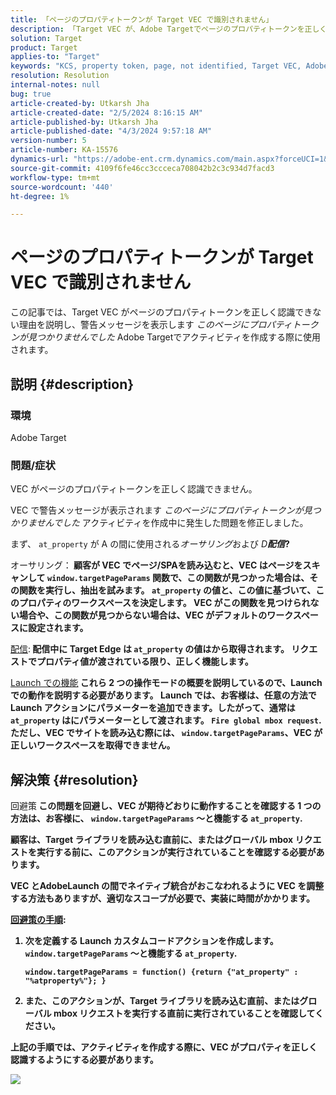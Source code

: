 ```yaml
---
title: 「ページのプロパティトークンが Target VEC で識別されません」
description: 「Target VEC が、Adobe Targetでページのプロパティトークンを正しく認識できない理由を説明します。」
solution: Target
product: Target
applies-to: "Target"
keywords: "KCS, property token, page, not identified, Target VEC, Adobe Target, at_property, window.targetPageParams 関数"
resolution: Resolution
internal-notes: null
bug: true
article-created-by: Utkarsh Jha
article-created-date: "2/5/2024 8:16:15 AM"
article-published-by: Utkarsh Jha
article-published-date: "4/3/2024 9:57:18 AM"
version-number: 5
article-number: KA-15576
dynamics-url: "https://adobe-ent.crm.dynamics.com/main.aspx?forceUCI=1&pagetype=entityrecord&etn=knowledgearticle&id=793c2ad0-fec3-ee11-9079-6045bd006a22"
source-git-commit: 4109f6fe46cc3ccceca708042b2c3c934d7facd3
workflow-type: tm+mt
source-wordcount: '440'
ht-degree: 1%

---
```


# ページのプロパティトークンが Target VEC で識別されません


この記事では、Target VEC がページのプロパティトークンを正しく認識できない理由を説明し、警告メッセージを表示します *このページにプロパティトークンが見つかりませんでした* Adobe Targetでアクティビティを作成する際に使用されます。

## 説明 {#description}


### 環境

Adobe Target



### 問題/症状

VEC がページのプロパティトークンを正しく認識できません。

VEC で警告メッセージが表示されます *このページにプロパティトークンが見つかりませんでした* アクティビティを作成中に発生した問題を修正しました。

まず、 `at_property` が A の間に使用される&#x200B;*オーサリング*&#x200B;および *D<b>配信*?

</b>オーサリング：<b>
顧客が VEC でページ/SPAを読み込むと、VEC はページをスキャンして `window.targetPageParams` 関数で、この関数が見つかった場合は、その関数を実行し、抽出を試みます。 `at_property` の値と、この値に基づいて、このプロパティのワークスペースを決定します。 VEC がこの関数を見つけられない場合や、この関数が見つからない場合は、VEC がデフォルトのワークスペースに設定されます。

</b><u>配信</u>:<b>
配信中に Target Edge は `at_property` の値はから取得されます。 リクエストでプロパティ値が渡されている限り、正しく機能します。

</b><u>Launch での機能</u><b>
これら 2 つの操作モードの概要を説明しているので、Launch での動作を説明する必要があります。
Launch では、お客様は、任意の方法で Launch アクションにパラメーターを追加できます。したがって、通常は `at_property` はにパラメーターとして渡されます。 `Fire global mbox request`.
ただし、VEC でサイトを読み込む際には、 `window.targetPageParams`、VEC が正しいワークスペースを取得できません。


## 解決策 {#resolution}


</b>回避策<b>
この問題を回避し、VEC が期待どおりに動作することを確認する 1 つの方法は、お客様に、 `window.targetPageParams` ～と機能する `at_property`.

顧客は、Target ライブラリを読み込む直前に、またはグローバル mbox リクエストを実行する前に、このアクションが実行されていることを確認する必要があります。

VEC とAdobeLaunch の間でネイティブ統合がおこなわれるように VEC を調整する方法もありますが、適切なスコープが必要で、実装に時間がかかります。

<u>回避策の手順</u>:

1. 次を定義する Launch カスタムコードアクションを作成します。 `window.targetPageParams` ～と機能する `at_property`.<br>

   ```
   window.targetPageParams = function() {return {"at_property" : "%atproperty%"}; }
   ```


2. また、このアクションが、Target ライブラリを読み込む直前、またはグローバル mbox リクエストを実行する直前に実行されていることを確認してください。


上記の手順では、アクティビティを作成する際に、VEC がプロパティを正しく認識するようにする必要があります。

![](http://omniture.custhelp.com/ci/inlineImage/get/3018176/a5a902ecd7ac849bb5bf0fa7e22e14e7)
